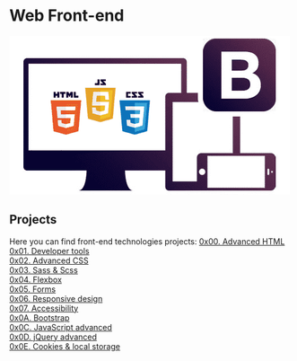 # Web Front-end
<img src="./img/languajes.png" alt="HTML,CSS,JS logo" />

## Projects
Here you can find front-end technologies projects:
[0x00. Advanced HTML](./0x00-html_advanced/)  
[ 0x01. Developer tools](./0x01-developer_tools/)  
[0x02. Advanced CSS](./0x02-CSS_advanced/)  
[0x03. Sass & Scss](./0x03-sass_scss/)  
[0x04. Flexbox](./0x04-flexbox/)  
[0x05. Forms](./0x05-form/)  
[0x06. Responsive design](./0x06-responsive_design/)  
[0x07. Accessibility](./0x07-accessibility/)  
[0x0A. Bootstrap ](./0x0A-Bootstrap/)  
[ 0x0C. JavaScript advanced](./0x0C-Javascript_advanced/)  
[0x0D. jQuery advanced](./0x0D-JQuery_advanced/)  
[0x0E. Cookies & local storage](./0x0E-Cookies_local_storage/)  


